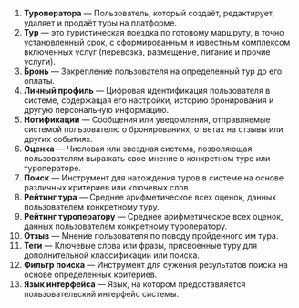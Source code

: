 1. **Туроператора** — Пользователь, который создаёт, редактирует, удаляет и продаёт туры на платформе.
2. **Тур** —  это туристическая поездка по готовому маршруту, в точно установленный срок, с сформированным и известным комплексом включенных услуг (перевозка, размещение, питание и прочие услуги).
3. **Бронь** — Закрепление пользователя на определенный тур до его оплаты.
4. **Личный профиль** — Цифровая идентификация пользователя в системе, содержащая его настройки, историю бронирования и другую персональную информацию.
5. **Нотификации** — Сообщения или уведомления, отправляемые системой пользователю о бронированиях, ответах на отзывы или других событиях.
6. **Оценка** — Числовая или звездная система, позволяющая пользователям выражать свое мнение о конкретном туре или туроператоре.
7. **Поиск** — Инструмент для нахождения туров в системе на основе различных критериев или ключевых слов.
8. **Рейтинг тура** — Среднее арифметическое всех оценок, данных пользователем конкретному туру.
9. **Рейтинг туроператору** — Среднее арифметическое всех оценок, данных пользователем конкретному туроператору.
10. **Отзыв** — Мнение пользователя по поводу пройденного им тура.
11. **Теги** — Ключевые слова или фразы, присвоенные туру для дополнительной классификации или поиска.
12. **Фильтр поиска** — Инструмент для сужения результатов поиска на основе определенных критериев.
13. **Язык интерфейса** — Язык, на котором предоставляется пользовательский интерфейс системы.